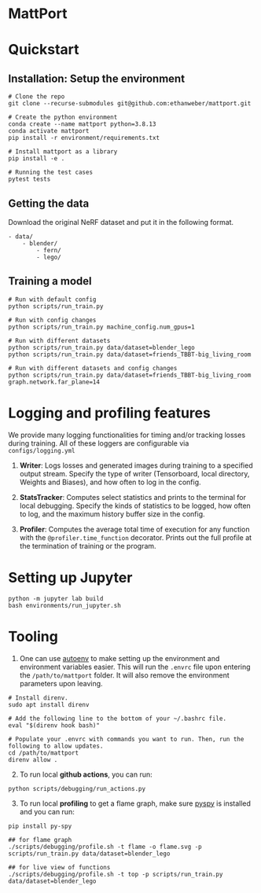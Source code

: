 # MattPort

# Quickstart

## Installation: Setup the environment

```
# Clone the repo
git clone --recurse-submodules git@github.com:ethanweber/mattport.git

# Create the python environment
conda create --name mattport python=3.8.13
conda activate mattport
pip install -r environment/requirements.txt

# Install mattport as a library
pip install -e .

# Running the test cases
pytest tests
```

## Getting the data

Download the original NeRF dataset and put it in the following format.

```
- data/
    - blender/
        - fern/
        - lego/
```

## Training a model

```
# Run with default config
python scripts/run_train.py

# Run with config changes
python scripts/run_train.py machine_config.num_gpus=1

# Run with different datasets
python scripts/run_train.py data/dataset=blender_lego
python scripts/run_train.py data/dataset=friends_TBBT-big_living_room

# Run with different datasets and config changes
python scripts/run_train.py data/dataset=friends_TBBT-big_living_room graph.network.far_plane=14
```

# Logging and profiling features

We provide many logging functionalities for timing and/or tracking losses during training. All of these loggers are configurable via `configs/logging.yml`

1. **Writer**: Logs losses and generated images during training to a specified output stream. Specify the type of writer (Tensorboard, local directory, Weights and Biases), and how often to log in the config.

2. **StatsTracker**: Computes select statistics and prints to the terminal for local debugging. Specify the kinds of statistics to be logged, how often to log, and the maximum history buffer size in the config.

3. **Profiler**: Computes the average total time of execution for any function with the `@profiler.time_function` decorator. Prints out the full profile at the termination of training or the program.

# Setting up Jupyter

```
python -m jupyter lab build
bash environments/run_jupyter.sh
```

# Tooling

1. One can use [autoenv](https://github.com/hyperupcall/autoenv) to make setting up the environment and environment variables easier. This will run the `.envrc` file upon entering the `/path/to/mattport` folder. It will also remove the environment parameters upon leaving.

```
# Install direnv.
sudo apt install direnv

# Add the following line to the bottom of your ~/.bashrc file.
eval "$(direnv hook bash)"

# Populate your .envrc with commands you want to run. Then, run the following to allow updates.
cd /path/to/mattport
direnv allow .
```

2. To run local **github actions**, you can run:
```
python scripts/debugging/run_actions.py 
```

3. To run local **profiling** to get a flame graph, make sure [pyspy](https://github.com/benfred/py-spy) is installed and you can run:
```
pip install py-spy

## for flame graph
./scripts/debugging/profile.sh -t flame -o flame.svg -p scripts/run_train.py data/dataset=blender_lego

## for live view of functions
./scripts/debugging/profile.sh -t top -p scripts/run_train.py data/dataset=blender_lego
```